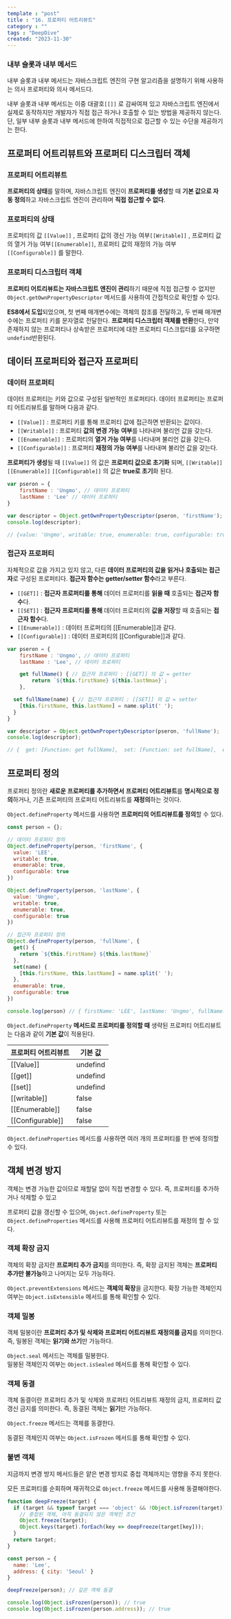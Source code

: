 ```yaml
---
template : "post"
title : "16. 프로퍼티 어트리뷰트"
category : ""
tags : "DeepDive"
created: "2023-11-30"
---
```


### 내부 슬롯과 내부 메서드


내부 슬롯과 내부 메서드는 자바스크립트 엔진의 구현 알고리즘을 설명하기 위해 사용하는 의사 프로퍼티와 의사 메서드다.


내부 슬롯과 내부 메서드는 이중 대괄호`[[]]` 로 감싸여져 있고 자바스크립트 엔진에서 실제로 동작하지만 개발자가 직접 접근 하거나 호출할 수 있는 방법을 제공하지 않는다.
단, 일부 내부 슬롯과 내부 메서드에 한하여 직접적으로 접근할 수 있는 수단을 제공하기는 한다.


## **프로퍼티 어트리뷰트와 프로퍼티 디스크립터 객체**


### 프로퍼티 어트리뷰트


**프로퍼티의 상태**를 말하며, 자바스크립트 엔진이 **프로퍼티를 생성**할 때 **기본 값으로 자동 정의**하고 자바스크립트 엔진이 관리하며 **직접 접근할 수 없다**.


### **프로퍼티의 상태**


프로퍼티의 값 `[[Value]]` , 프로퍼티 값의 갱신 가능 여부`[[Writable]]` , 프로퍼티 값의 열거 가능 여부`[[Enumerable]]`, 프로퍼티 값의 재정의 가능 여부`[[Configurable]]` 를 말한다.


### **프로퍼티 디스크립터 객체**


**프로퍼티 어트리뷰트는 자바스크립트 엔진이 관리**하기 때문에 직접 접근할 수 없지만
 `Object.getOwnPropertyDescriptor` 메서드를 사용하여 간접적으로 확인할 수 있다. 


**ES8에서 도입**되었으며, 첫 번째 매개변수에는 객체의 참조를 전달하고, 두 번째 매개변수에는 프로퍼티 키를 문자열로 전달한다.
**프로퍼티 디스크립터 객체를 반환**한다, 만약 존재하지 않는 프로퍼티나 상속받은 프로퍼티에 대한 프로퍼티 디스크립터를 요구하면 `undefind`반환된다.


## 데이터 프로퍼티와 접근자 프로퍼티


### 데이터 프로퍼티


데이터 프로퍼티는 키와 값으로 구성된 일반적인 프로퍼티다. 데이터 프로퍼티는 프로퍼티 어트리뷰트를 말하며 다음과 같다.

- `[[Value]]` : 프로퍼티 키를 통해 프로퍼티 값에 접근하면 반환되는 값이다.
- `[[Writable]]` :  프로퍼티 **값의 변경 가능** **여부**를 나타내며 불리언 값을 갖는다.
- `[[Enumerable]]` : 프로퍼티의 **열거 가능 여부**를 나타내며 불리언 값을 갖는다.
- `[[Configurable]]` : 프로퍼티 **재정의 가능 여부**를 나타내며 불리언 값을 갖는다.

**프로퍼티가 생성**될 때 `[[Value]]` 의 값은 **프로퍼티 값으로 초기화** 되며,
`[[Writable]]` `[[Enumerable]]` `[[Configurable]]` 의 값은 **true로 초기**화 된다.


```javascript
var pseron = {
	firstName : 'Ungmo', // 데이터 프로퍼티
	lastName : 'Lee' // 데이터 프로퍼티
}

var descriptor = Object.getOwnPropertyDescriptor(pseron, 'firstName');
console.log(descriptor);

// {value: 'Ungmo', writable: true, enumerable: true, configurable: true }
```


### 접근자 프로퍼티


자체적으로 값을 가지고 있지 않고, 다른 **데이터 프로퍼티의 값을 읽거나 호출되는 접근자**로 구성된 프로퍼티다.
**접근자 함수는 getter/setter 함수**라고 부른다.

- `[[GET]]` :  **접근자 프로퍼티를 통해** 데이터 프로퍼티를 **읽을 때** 호출되는 **접근자 함수**다.
- `[[SET]]` : **접근자 프로퍼티를 통해** 데이터 프로퍼티의 **값을 저장**할 때 호출되는 **접근자 함수**다.
- `[[Enumerable]]` : 데이터 프로퍼티의 [[Enumerable]]과 같다.
- `[[Configurable]]` : 데이터 프로퍼티의 [[Configurable]]과 같다.

```javascript
var pseron = {
	firstName : 'Ungmo', // 데이터 프로퍼티
	lastName : 'Lee', // 데이터 프로퍼티

	get fullName() { // 접근자 프로퍼티 : [[GET]] 의 값 = getter
		return `${this.firstName} ${this.lastNmae}`;
	},

  set fullName(name) { // 접근자 프로퍼티 : [[SET]] 의 값 = setter
    [this.firstName, this.lastName] = name.split(' ');
  }
}

var descriptor = Object.getOwnPropertyDescriptor(pseron, 'fullName');
console.log(descriptor);

// {  get: [Function: get fullName],  set: [Function: set fullName],  enumerable: true,  configurable: true }
```


## 프로퍼티 정의


프로퍼티 정의란 **새로운 프로퍼티를 추가하면서** **프로퍼티 어트리뷰트**를 **명시적으로 정의**하거나, 
기존 프로퍼티의 프로퍼티 어트리뷰트를 **재정의**하는 것이다.


`Object.defineProperty` 메서드를 사용하면 **프로퍼티의 어트리뷰트를 정의**할 수 있다.


```javascript
const person = {};

// 데이터 프로퍼티 정의
Object.defineProperty(person, 'firstName', {
  value: 'LEE',
  writable: true,
  enumerable: true,
  configurable: true
})

Object.defineProperty(person, 'lastName', {
  value: 'Ungmo',
  writable: true,
  enumerable: true,
  configurable: true
})

// 접근자 프로퍼티 정의
Object.defineProperty(person, 'fullName', {
  get() {
    return `${this.firstName} ${this.lastName}`
  },
  set(name) {
    [this.firstName, this.lastName] = name.split(' ');
  },
  enumerable: true,
  configurable: true
})

console.log(person) // { firstName: 'LEE', lastName: 'Ungmo', fullName: [Getter/Setter] }
```


`Object.defineProperty` **메서드로 프로퍼티를 정의할 때** 생략된 프로퍼티 어트리뷰트는 다음과 같이 **기본 값**이 적용된다.


| 프로퍼티 어트리뷰트       | 기본 값     |
| ---------------- | -------- |
| [[Value]]        | undefind |
| [[get]]          | undefind |
| [[set]]          | undefind |
| [[writable]]     | false    |
| [[Enumerable]]   | false    |
| [[Configurable]] | false    |


`Object.defineProperties` 메서드를 사용하면 여러 개의 프로퍼티를 한 번에 정의할 수 있다.


## 객체 변경 방지


객체는 변경 가능한 값이므로 재할달 없이 직접 변경할 수 있다. 즉, 프로퍼티를 추가하거나 삭제할 수 있고


프로퍼티 값을 갱신할 수 있으며, `Object.defineProperty`  또는 `Object.defineProperties` 메서드를 사용해 프로퍼티 어트리뷰트를 재정의 할 수 있다.


### 객체 확장 금지


객체의 확장 금지란 **프로퍼티 추가 금지**를 의미한다. 
즉, 확장 금지된 객체는 **프로퍼티 추가만 불가능**하고 나머지는 모두 가능하다.


`Object.preventExtensions` 메서드는 **객체의 확장**을 금지한다.
 확장 가능한 객체인지 여부는  `Object.isExtensible` 메서드를 통해 확인할 수 있다.


### 객체 밀봉


객체 밀봉이란 **프로퍼티 추가 및 삭제와 프로퍼티 어트리뷰트 재정의를 금지**를 의미한다.
즉, 밀봉된 객체는 **읽기와 쓰기**만 가능하다.


`Object.seal` 메서드는 객체를 밀봉한다.  
밀봉된 객체인지 여부는 `Object.isSealed` 메서드를 통해 확인할 수 있다.


### 객체 동결


객체 동결이란 프로퍼티 추가 및 삭제와 프로퍼티 어트리뷰트 재정의 금지, 프로퍼티 값 갱신 금지를 의미한다.
즉, 동결된 객체는 **읽기**만 가능하다.


`Object.freeze` 메서드는 객체를 동결한다.


동결된 객체인지 여부는 `Object.isFrozen` 메서드를 통해 확인할 수 있다.


### 불변 객체


지금까지 변경 방지 메서드들은 얕은 변경 방지로 중첩 객체까지는 영향을 주지 못한다.


모든 프로퍼티를 순회하며 재귀적으로 `Object.freeze` 메서드를 사용해 동결해야한다.


```javascript
function deepFreeze(target) {
  if (target && typeof target === 'object' && !Object.isFrozen(target)) {
    // 중첩된 객체, 아직 동결되지 않은 객체인 조건
    Object.freeze(target);
    Object.keys(target).forEach(key => deepFreeze(target[key]));
  }
  return target;
}

const person = {
  name: 'Lee',
  address: { city: 'Seoul' }
}

deepFreeze(person); // 깊은 객체 동결

console.log(Object.isFrozen(person)); // true
console.log(Object.isFrozen(person.address)); // true
```


